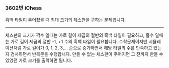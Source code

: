 ### 3602번 iChess

흑백 타일이 주어졌을 때 최대 크기의 체스판을 구하는 문제입니다.

---

체스판의 크기가 짝수 일때는 가로 길이 제곱의 절반의 흑백 타일이 필요하고, 홀수 일때는 가로 길이 제곱의 절반 -1, +1 수의 흑백 타일이 필요합니다. 수학문제이지만 시뮬레이션처럼 가로 길이가 0, 1, 2, 3,... 순으로 증가하면서 해당 타일의 수를 만족하고 있는지 검사하면서 반복문을 수행합니다. 만들 수 없는 체스판이 주어지면 그 전까지 만들 수 있었던 가로 크기를 출력하면 됩니다.